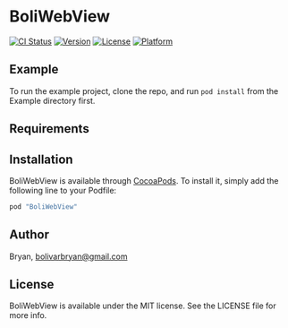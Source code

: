 # BoliWebView

[![CI Status](http://img.shields.io/travis/Bryan/BoliWebView.svg?style=flat)](https://travis-ci.org/Bryan/BoliWebView)
[![Version](https://img.shields.io/cocoapods/v/BoliWebView.svg?style=flat)](http://cocoapods.org/pods/BoliWebView)
[![License](https://img.shields.io/cocoapods/l/BoliWebView.svg?style=flat)](http://cocoapods.org/pods/BoliWebView)
[![Platform](https://img.shields.io/cocoapods/p/BoliWebView.svg?style=flat)](http://cocoapods.org/pods/BoliWebView)

## Example

To run the example project, clone the repo, and run `pod install` from the Example directory first.

## Requirements

## Installation

BoliWebView is available through [CocoaPods](http://cocoapods.org). To install
it, simply add the following line to your Podfile:

```ruby
pod "BoliWebView"
```

## Author

Bryan, bolivarbryan@gmail.com

## License

BoliWebView is available under the MIT license. See the LICENSE file for more info.

